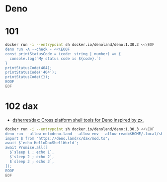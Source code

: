 # Deno 

# 101

```sh
docker run -i --entrypoint sh docker.io/denoland/deno:1.30.3 <<\EOF
deno run -A --check - <<\EOOF
const printStatusCode = (code: string | number) => {
  console.log(`My status code is ${code}.`)
}
printStatusCode(404);
printStatusCode('404');
printStatusCode({});
EOOF
EOF
```

# 102 dax

- [dsherret/dax: Cross platform shell tools for Deno inspired by zx.](https://github.com/dsherret/dax)

```sh
docker run -i --entrypoint sh docker.io/denoland/deno:1.30.3 <<\EOF
deno run --allow-net=deno.land --allow-env --allow-read=$HOME/.local/share/dax,$PWD - <<\EOOF
import $ from "https://deno.land/x/dax/mod.ts";
await $`echo HelloDaxShellWorld`;
await Promise.all([
  $`sleep 1 ; echo 1`,
  $`sleep 2 ; echo 2`,
  $`sleep 3 ; echo 3`,
]);
EOOF
EOF
```